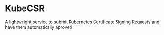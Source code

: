 # KubeCSR
A lightweight service to submit Kubernetes Certificate Signing Requests and have them automatically aproved

